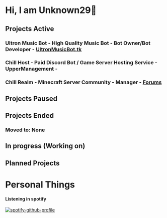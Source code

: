 
# Hi, I am Unknown29👋


## Projects Active
### Ultron Music Bot - High Quality Music Bot - Bot Owner/Bot Developer - [UltronMusicBot.tk](https://ultronmusicbot.tk)
### Chill Host - Paid Discord Bot / Game Server Hosting Service - UpperManagement - 
### Chill Realm - Minecraft Server Community - Manager - [Forums](https://chillrealm.ml/)


## Projects Paused


## Projects Ended
### Moved to: None

## In progress (Working on)


## Planned Projects


# Personal Things

#### Listening in spotify

[![spotify-github-profile](https://spotify-github-profile.vercel.app/api/view?uid=gub257zj9tatu6y9sg45i8mpw&cover_image=true)](https://github.com/kittinan/spotify-github-profile)
<!--
**UnseenAcoustics/UnseenAcoustics** is a ✨ _special_ ✨ repository because its `README.md` (this file) appears on your GitHub profile.

Here are some ideas to get you started:
- 🔭 I’m currently working on ...
- 🌱 I’m currently learning ...
- 👯 I’m looking to collaborate on ...
- 🤔 I’m looking for help with ...
- 💬 Ask me about ...
- 📫 How to reach me: ...
- 😄 Pronouns: ...
- ⚡ Fun fact: ...
-->
